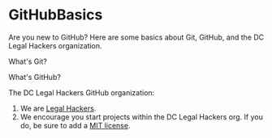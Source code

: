 GitHubBasics
============

Are you new to GitHub? Here are some basics about Git, GitHub, and the DC Legal Hackers organization. 

What's Git?

What's GitHub?

The DC Legal Hackers GitHub organization:  
 1. We are [Legal Hackers](http://legalhackers.org/).  
 2. We encourage you start projects within the DC Legal Hackers org. If you do, be sure to add a [MIT license](http://choosealicense.com/).  
